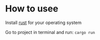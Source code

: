 # How to usee

Install [rust](https://rustup.rs/) for your operating system

Go to project in terminal and run:
`cargo run`